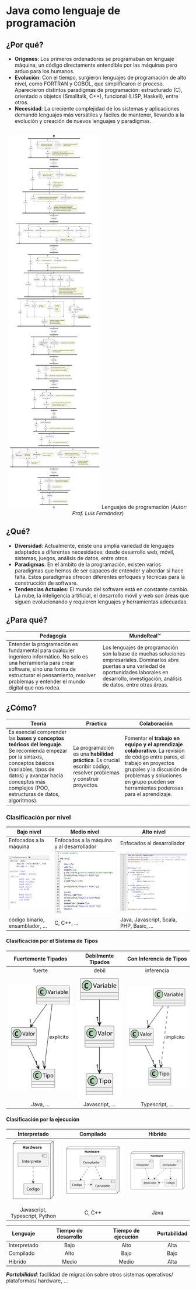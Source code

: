 # Java como lenguaje de programación

## ¿Por qué?

- **Orígenes**: Los primeros ordenadores se programaban en lenguaje máquina, un código directamente entendible por las máquinas pero arduo para los humanos.
- **Evolución**: Con el tiempo, surgieron lenguajes de programación de alto nivel, como FORTRAN y COBOL, que simplificaron el proceso. Aparecieron distintos paradigmas de programación: estructurado (C), orientado a objetos (Smalltalk, C++), funcional (LISP, Haskell), entre otros.
- **Necesidad**: La creciente complejidad de los sistemas y aplicaciones demandó lenguajes más versátiles y fáciles de mantener, llevando a la evolución y creación de nuevos lenguajes y paradigmas.

<div align="center">

||
|:-:|
![](/imagenes/modelosUML/lenguajesProgramacion.svg)
Lenguajes de programación (*Autor: Prof. Luis Fernández*)

</div>

## ¿Qué?

- **Diversidad**: Actualmente, existe una amplia variedad de lenguajes adaptados a diferentes necesidades: desde desarrollo web, móvil, sistemas, juegos, análisis de datos, entre otros.
- **Paradigmas**: En el ámbito de la programación, existen varios paradigmas que hemos de ser capaces de entender y abordar si hace falta. Estos paradigmas ofrecen diferentes enfoques y técnicas para la construcción de software.
- **Tendencias Actuales**: El mundo del software está en constante cambio. La nube, la inteligencia artificial, el desarrollo móvil y web son áreas que siguen evolucionando y requieren lenguajes y herramientas adecuadas.

## ¿Para qué?

|Pedagogía|MundoReal™️|
|-|-|
Entender la programación es fundamental para cualquier ingeniero informático. No solo es una herramienta para crear software, sino una forma de estructurar el pensamiento, resolver problemas y entender el mundo digital que nos rodea.|Los lenguajes de programación son la base de muchas soluciones empresariales. Dominarlos abre puertas a una variedad de oportunidades laborales en desarrollo, investigación, análisis de datos, entre otras áreas.


## ¿Cómo?

|Teoría|Práctica|Colaboración
|-|-|-
Es esencial comprender las **bases y conceptos teóricos del lenguaje**. Se recomienda empezar por la sintaxis, conceptos básicos (variables, tipos de datos) y avanzar hacia conceptos más complejos (POO, estructuras de datos, algoritmos).|La programación es una **habilidad práctica**. Es crucial escribir código, resolver problemas y construir proyectos.|Fomentar el **trabajo en equipo y el aprendizaje colaborativo**. La revisión de código entre pares, el trabajo en proyectos grupales y la discusión de problemas y soluciones en grupo pueden ser herramientas poderosas para el aprendizaje.

### Clasificación por nivel

|Bajo nivel|Medio nivel|Alto nivel|
|-|-|-|
Enfocados a la máquina|Enfocados a la máquina y al desarrollador|Enfocados al desarrollador
|![](/imagenes/ensamblador.png)|![](/imagenes/c.jpg)|![](/imagenes/javascript.png)
código binario, ensamblador, ...​|C, C++, ...​|Java, Javascript, Scala, PHP, Basic, ...

#### Clasificación por el Sistema de Tipos

|Fuertemente Tipados|Debilmente Tipados|Con Inferencia de Tipos
|:-:|:-:|:-:
fuerte|debil|inferencia
![](/imagenes/modelosUML/lenguajeTipoFuerte.svg)|![](/imagenes/modelosUML/lenguajeTipoDebil.svg)|![](/imagenes/modelosUML/lenguajeTipoInferencia.svg)
Java, …|Javascript, …​|Typescript, …​

#### Clasificación por la ejecución

|Interpretado|Compilado|Híbrido
|:-:|:-:|:-:
|![](/imagenes/modelosUML/lenguajeEjecucionInterpretado.svg)|![](/imagenes/modelosUML/lenguajeEjecucionCompilado.svg)|![](/imagenes/modelosUML/lenguajeEjecucionHibrido.svg)
Javascript, Typescript, Python|C, C++|Java

|Lenguaje|Tiempo de desarrollo|Tiempo de ejecución|Portabilidad
|-|:-:|:-:|:-:
Interpretado|Bajo|Alto|Alta
Compilado|Alto|Bajo|Bajo
Híbrido|Medio|Medio|Alta

***Portabilidad***: facilidad de migración sobre otros sistemas operativos/ plataformas/ hardware, …​